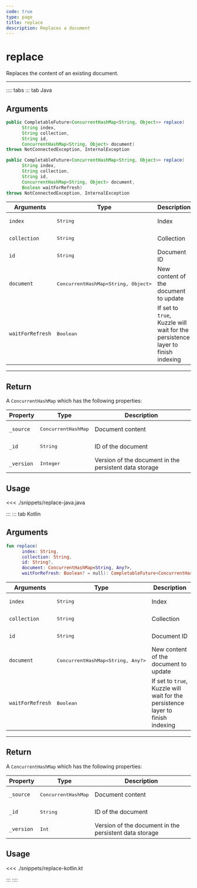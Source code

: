 ```yaml
---
code: true
type: page
title: replace
description: Replaces a document
---
```


# replace

Replaces the content of an existing document.

---

:::: tabs
::: tab Java

## Arguments

```java
public CompletableFuture<ConcurrentHashMap<String, Object>> replace(
      String index,
      String collection,
      String id,
      ConcurrentHashMap<String, Object> document)
throws NotConnectedException, InternalException

public CompletableFuture<ConcurrentHashMap<String, Object>> replace(
      String index,
      String collection,
      String id,
      ConcurrentHashMap<String, Object> document,
      Boolean waitForRefresh)
throws NotConnectedException, InternalException
```

| Arguments          | Type                                         | Description                       |
| ------------------ | -------------------------------------------- | --------------------------------- |
| `index`            | <pre>String</pre>                            | Index                             |
| `collection`       | <pre>String</pre>                            | Collection                        |
| `id`               | <pre>String</pre>                            | Document ID                       |
| `document`         | <pre>ConcurrentHashMap<String, Object></pre> | New content of the document to update |
| `waitForRefresh`   | <pre>Boolean</pre>                           | If set to `true`, Kuzzle will wait for the persistence layer to finish indexing|

---

## Return

A `ConcurrentHashMap` which has the following properties:

| Property     | Type                         | Description                      |
|------------- |----------------------------- |--------------------------------- |
| `_source`    | <pre>ConcurrentHashMap</pre> | Document content                 |
| `_id`        | <pre>String</pre>            | ID of the document                       |
| `_version`   | <pre>Integer</pre>           | Version of the document in the persistent data storage |

## Usage

<<< ./snippets/replace-java.java

:::
::: tab Kotlin

## Arguments

```kotlin
fun replace(
      index: String,
      collection: String,
      id: String?,
      document: ConcurrentHashMap<String, Any?>,
      waitForRefresh: Boolean? = null): CompletableFuture<ConcurrentHashMap<String, Any?>>
```

| Arguments          | Type                                         | Description                       |
| ------------------ | -------------------------------------------- | --------------------------------- |
| `index`            | <pre>String</pre>                            | Index                             |
| `collection`       | <pre>String</pre>                            | Collection                        |
| `id`               | <pre>String</pre>                            | Document ID                       |
| `document`         | <pre>ConcurrentHashMap<String, Any?></pre> | New content of the document to update |
| `waitForRefresh`   | <pre>Boolean</pre>                           | If set to `true`, Kuzzle will wait for the persistence layer to finish indexing|

---

## Return

A `ConcurrentHashMap` which has the following properties:

| Property     | Type                         | Description                      |
|------------- |----------------------------- |--------------------------------- |
| `_source`    | <pre>ConcurrentHashMap</pre> | Document content                 |
| `_id`        | <pre>String</pre>            | ID of the document                       |
| `_version`   | <pre>Int</pre>           | Version of the document in the persistent data storage |

## Usage

<<< ./snippets/replace-kotlin.kt

:::
::::
